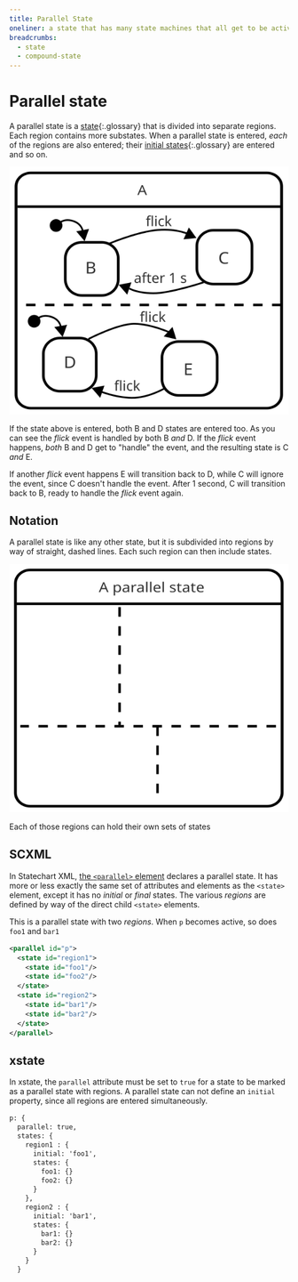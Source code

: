 ```yaml
---
title: Parallel State
oneliner: a state that has many state machines that all get to be active at the same time
breadcrumbs:
  - state
  - compound-state
---
```


# Parallel state

A parallel state is a [state](state.html){:.glossary} that is divided into separate regions.  Each region contains more substates.  When a parallel state is entered, _each_ of the regions are also entered; their [initial states](initial-state.html){:.glossary} are entered and so on.

![An example of a parallel state](parallel.svg)

If the state above is entered, both B and D states are entered too.  As you can see the _flick_ event is handled by both B _and_ D.  If the _flick_ event happens, _both_ B and D get to "handle" the event, and the resulting state is C _and_ E.

If another _flick_ event happens E will transition back to D, while C will ignore the event, since C doesn't handle the event.  After 1 second, C will transition back to B, ready to handle the _flick_ event again.

## Notation

A parallel state is like any other state, but it is subdivided into regions by way of straight, dashed lines.  Each such region can then include states.

![A state with four regions](parallel-notation.svg)

Each of those regions can hold their own sets of states

## SCXML

In Statechart XML, [the `<parallel>` element](https://www.w3.org/TR/scxml/#parallel) declares a parallel state.  It has more or less exactly the same set of attributes and elements as the `<state>` element, except it has no _initial_ or _final_ states.  The various _regions_ are defined by way of the direct child `<state>` elements.

This is a parallel state with two _regions_. When `p` becomes active, so does `foo1` and `bar1`

``` xml
<parallel id="p">
  <state id="region1">
    <state id="foo1"/>
    <state id="foo2"/>
  </state>
  <state id="region2">
    <state id="bar1"/>
    <state id="bar2"/>
  </state>
</parallel>
```

## xstate

In xstate, the `parallel` attribute must be set to `true` for a state to be marked as a parallel state with regions.  A parallel state can not define an `initial` property, since all regions are entered simultaneously.

```
p: {
  parallel: true,
  states: {
    region1 : {
      initial: 'foo1',
      states: {
        foo1: {}
        foo2: {}
      }
    },
    region2 : {
      initial: 'bar1',
      states: {
        bar1: {}
        bar2: {}
      }
    }
  }
```

